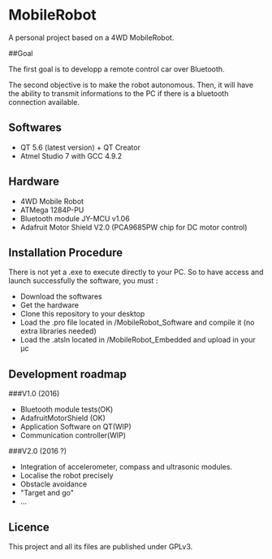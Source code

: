 MobileRobot
============

A personal project based on a 4WD MobileRobot.

##Goal

The first goal is to developp a remote control car over Bluetooth.

The second objective is to make the robot autonomous. Then, it will have the ability to transmit informations to the PC if there is a bluetooth connection available.

## Softwares
- QT 5.6 (latest version) + QT Creator
- Atmel Studio 7 with GCC 4.9.2

## Hardware
- 4WD Mobile Robot
- ATMega 1284P-PU
- Bluetooth module JY-MCU v1.06
- Adafruit Motor Shield V2.0 (PCA9685PW chip for DC motor control)

## Installation Procedure
There is not yet a .exe to execute directly to your PC.
So to have access and launch successfully the software, you must :
- Download the softwares
- Get the hardware
- Clone this repository to your desktop
- Load the .pro file located in /MobileRobot_Software and compile it (no extra libraries needed)
- Load the .atsln located in /MobileRobot_Embedded and upload in your µc

## Development roadmap
###V1.0 (2016)
- Bluetooth module tests(OK)
- AdafruitMotorShield (OK)
- Application Software on QT(WIP)
- Communication controller(WIP)

###V2.0 (2016 ?)
- Integration of accelerometer, compass and ultrasonic modules.
- Localise the robot precisely
- Obstacle avoidance
- "Target and go"
- ...

## Licence
This project and all its files are published under GPLv3.

